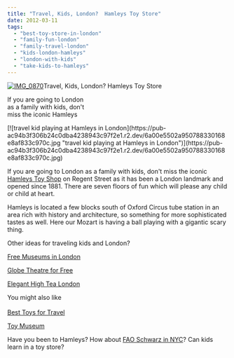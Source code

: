 ```yaml
---
title: "Travel, Kids, London?  Hamleys Toy Store"
date: 2012-03-11
tags: 
  - "best-toy-store-in-london"
  - "family-fun-london"
  - "family-travel-london"
  - "kids-london-hamleys"
  - "london-with-kids"
  - "take-kids-to-hamleys"
---
```


[![IMG_0870](https://pub-ac94b3f306b24c0dba4238943c97f2e1.r2.dev/6a00e5502a95078833016302ba6019970d.jpg "IMG_0870")](https://pub-ac94b3f306b24c0dba4238943c97f2e1.r2.dev/6a00e5502a95078833016302ba6019970d.jpg)Travel, Kids, London? Hamleys Toy Store

If you are going to London  
as a family with kids, don't  
miss the iconic Hamleys

<!--more--> [![travel kid playing at Hamleys in London](https://pub-ac94b3f306b24c0dba4238943c97f2e1.r2.dev/6a00e5502a950788330168e8af833c970c.jpg "travel kid playing at Hamleys in London")](https://pub-ac94b3f306b24c0dba4238943c97f2e1.r2.dev/6a00e5502a950788330168e8af833c970c.jpg)  
  
  
If you are going to London as a family with kids, don't miss the iconic [Hamleys Toy Shop](http://www.hamleys.com/ "hamleys") on Regent Street as it has been a London landmark and opened since 1881. There are seven floors of fun which will please any child or child at heart.  
  
Hamleys is located a few blocks south of Oxford Circus tube station in an area rich with history and architecture, so something for more sophisticated tastes as well. Here our Mozart is having a ball playing with a gigantic scary thing.  
  
Other ideas for traveling kids and London?  
  
[Free Museums in London](http://soultravelers3new.local/2010/10/family-travel-london-free-museums-educational-family-adventures-for-homeschool.html "free museums in London")  
  
[Globe Theatre for Free](http://soultravelers3new.local/2009/07/family-travel-photoengland-globe-theatre-king-lear.html "globe theatre for free")

[Elegant High Tea London](http://soultravelers3new.local/2009/10/family-travel-photo-england-knight-tapestry-high-tea.html "high tea london")  
  
You might also like  
[  
Best Toys for Travel](http://soultravelers3new.local/2011/09/best-toys-for-travel-.html "best toys for travel")  
  
[Toy Museum](http://soultravelers3new.local/2008/07/toy-museum.html "toy museum")  
  
Have you been to Hamleys? How about [FAO Schwarz in NYC](http://soultravelers3new.local/2009/10/best-halloween-europe-or-us-conde-nast-youtube-video-social-media-twitter-nyc-wendy-perrin.html "FAO Schwarz")? Can kids learn in a toy store?
